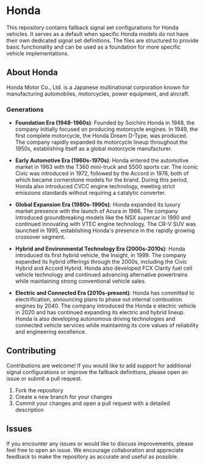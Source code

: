 # Honda

This repository contains fallback signal set configurations for Honda vehicles. It serves as a default when specific Honda models do not have their own dedicated signal set definitions. The files are structured to provide basic functionality and can be used as a foundation for more specific vehicle implementations.

## About Honda

Honda Motor Co., Ltd. is a Japanese multinational corporation known for manufacturing automobiles, motorcycles, power equipment, and aircraft.

### Generations

- **Foundation Era (1948-1960s)**: Founded by Soichiro Honda in 1948, the company initially focused on producing motorcycle engines. In 1949, the first complete motorcycle, the Honda Dream D-Type, was produced. The company rapidly expanded its motorcycle lineup throughout the 1950s, establishing itself as a global motorcycle manufacturer.

- **Early Automotive Era (1960s-1970s)**: Honda entered the automotive market in 1963 with the T360 mini-truck and S500 sports car. The iconic Civic was introduced in 1972, followed by the Accord in 1976, both of which became cornerstone models for the brand. During this period, Honda also introduced CVCC engine technology, meeting strict emissions standards without requiring a catalytic converter.

- **Global Expansion Era (1980s-1990s)**: Honda expanded its luxury market presence with the launch of Acura in 1986. The company introduced groundbreaking models like the NSX supercar in 1990 and continued innovating with VTEC engine technology. The CR-V SUV was launched in 1995, establishing Honda's presence in the rapidly growing crossover segment.

- **Hybrid and Environmental Technology Era (2000s-2010s)**: Honda introduced its first hybrid vehicle, the Insight, in 1999. The company expanded its hybrid offerings through the 2000s, including the Civic Hybrid and Accord Hybrid. Honda also developed FCX Clarity fuel cell vehicle technology and continued advancing alternative powertrains while maintaining strong conventional vehicle sales.

- **Electric and Connected Era (2010s-present)**: Honda has committed to electrification, announcing plans to phase out internal combustion engines by 2040. The company introduced the Honda e electric vehicle in 2020 and has continued expanding its electric and hybrid lineup. Honda is also developing autonomous driving technologies and connected vehicle services while maintaining its core values of reliability and engineering excellence.

## Contributing

Contributions are welcome! If you would like to add support for additional signal configurations or improve the fallback definitions, please open an issue or submit a pull request.

1. Fork the repository
2. Create a new branch for your changes
3. Commit your changes and open a pull request with a detailed description

## Issues

If you encounter any issues or would like to discuss improvements, please feel free to open an issue. We encourage collaboration and appreciate feedback to make the repository as accurate and useful as possible.
